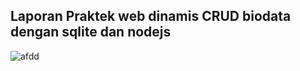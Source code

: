 ## Laporan Praktek web dinamis CRUD biodata dengan sqlite dan nodejs

![afdd](https://github.com/akusukacoding22/riannnnnn/assets/156275570/bebc2920-fe7a-4694-a541-5e1fe48d8677)
